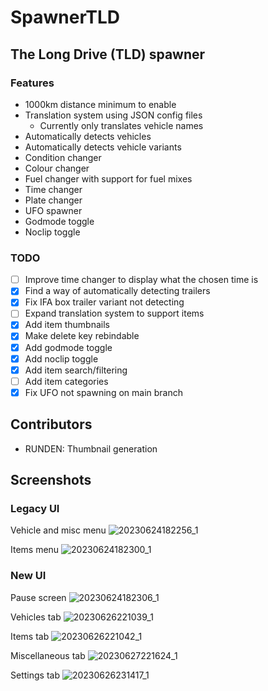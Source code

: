 # SpawnerTLD
## The Long Drive (TLD) spawner

### Features
- 1000km distance minimum to enable
- Translation system using JSON config files
  - Currently only translates vehicle names
- Automatically detects vehicles
- Automatically detects vehicle variants 
- Condition changer
- Colour changer
- Fuel changer with support for fuel mixes
- Time changer
- Plate changer
- UFO spawner
- Godmode toggle
- Noclip toggle

### TODO
- [ ] Improve time changer to display what the chosen time is
- [X] Find a way of automatically detecting trailers
- [X] Fix IFA box trailer variant not detecting
- [ ] Expand translation system to support items 
- [x] Add item thumbnails
- [x] Make delete key rebindable
- [x] Add godmode toggle
- [x] Add noclip toggle
- [x] Add item search/filtering
- [ ] Add item categories
- [x] Fix UFO not spawning on main branch

## Contributors
- RUNDEN: Thumbnail generation

## Screenshots
### Legacy UI
Vehicle and misc menu
![20230624182256_1](https://github.com/OfficiallyM/SpawnerTLD/assets/6341480/dc6aed48-37e1-4037-9238-2f2cc11bca10)

Items menu
![20230624182300_1](https://github.com/OfficiallyM/SpawnerTLD/assets/6341480/96eff922-9065-412d-b8bd-7d61eeb8d282)

### New UI
Pause screen
![20230624182306_1](https://github.com/OfficiallyM/SpawnerTLD/assets/6341480/cc4f64fd-b06e-4775-b9b6-813fd54fd5b8)

Vehicles tab
![20230626221039_1](https://github.com/OfficiallyM/SpawnerTLD/assets/6341480/c2081094-effc-4787-bc9e-1446423e1ee0)

Items tab
![20230626221042_1](https://github.com/OfficiallyM/SpawnerTLD/assets/6341480/3dcae739-b2ed-47bb-9c3b-8dd131368fbe)

Miscellaneous tab
![20230627221624_1](https://github.com/OfficiallyM/SpawnerTLD/assets/6341480/06b82b39-21c4-4819-b750-fdf1542f1f60)

Settings tab
![20230626231417_1](https://github.com/OfficiallyM/SpawnerTLD/assets/6341480/1863bae9-9b9c-4a29-bfe8-339f81106f78)

